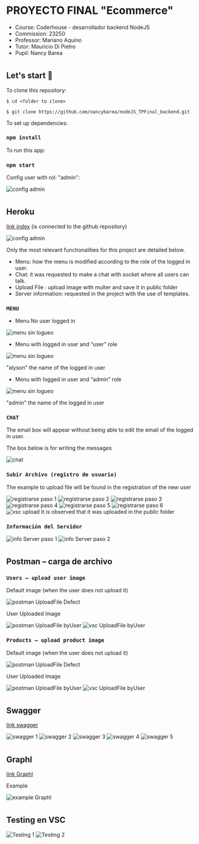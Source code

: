 # PROYECTO FINAL  "Ecommerce"
- Course: Coderhouse - desarrollador backend NodeJS
- Commission: 23250
- Professor: Mariano Aquino
- Tutor: Mauricio Di Pietro
- Pupil: Nancy Barea
#
## Let's start 🚀

To clone this repository:

```
$ cd <folder to clone>

$ git clone https://github.com/nancybarea/nodeJS_TPFinal_backend.git

```

To set up dependencies:
### `npm install`

To run this app:
### `npm start`

Config user with rol: "admin":

<img src='./readme/configAdmin.png' alt='config admin'/>

#
## Heroku
[link index](https://ecommerce-bac.herokuapp.com/web/)
(is connected to the github repository)

<img src='./readme/heroku.png' alt='config admin'/>


Only the most relevant functionalities for this project are detailed below.
- Menu: how the menu is modified according to the role of the logged in user.
- Chat: it was requested to make a chat with socket where all users can talk.
- Upload File : upload image with multer and save it in public folder
- Server information: requested in the project with the use of templates.

### `MENU`
- Menu No user logged in

<img src='./readme/heroku_menuLogin.png' alt='menu sin logueo'/>

- Menu with logged in user and “user” role

<img src='./readme/heroku_menuRolUsuario.png' alt='menu sin logueo'/>

"alyson" the name of the logged in user

- Menu with logged in user and “admin” role

<img src='./readme/heroku_menuRolAdmin.png' alt='menu sin logueo'/>

"admin" the name of the logged in user

### `CHAT`
The email box will appear without being able to edit the email of the logged in user.

The box below is for writing the messages

<img src='./readme/heroku_chat.png' alt='chat'/>

### `Subir Archivo (registro de usuario)`
The example to upload file will be found in the registration of the new user

<img src='./readme/heroku_menuLogin.png' alt='registrarse paso 1'/>

<img src='./readme/heroku_linkRegistrase.png' alt='registrarse paso 2'/>

<img src='./readme/heroku_subirArchivo.png' alt='registrarse paso 3'/>

<img src='./readme/heroku_subirArchivo2.png' alt='registrarse paso 4'/>

<img src='./readme/heroku_subirArchivo3.png' alt='registrarse paso 5'/>

<img src='./readme/heroku_formRegistrarse.png' alt='registrarse paso 6'/>

<img src='./readme/vsc_uploadUser.png' alt='vsc upload'/>
It is observed that it was uploaded in the public folder


### `Información del Servidor`

<img src='./readme/heroku_menuInfoServer.png' alt='info Server paso 1'/>

<img src='./readme/heroku_infoServer.png' alt='info Server paso 2'/>

#
## Postman – carga de archivo

### `Users – upload user image`

Default image (when the user does not upload it)

<img src='./readme/postman_userDefault.png' alt='postman UploadFile Defect'/>

User Uploaded Image

<img src='./readme/postman_userSelect.png' alt='postman UploadFile byUser'/>

<img src='./readme/vsc_uploadUserOfPostman.png' alt='vsc UploadFile byUser'/>


### `Products – upload product image`

Default image (when the user does not upload it)

<img src='./readme/postman_productDefault.png' alt='postman UploadFile Defect'/>

User Uploaded Image

<img src='./readme/postman_productSelect.png' alt='postman UploadFile byUser'/>

<img src='./readme/vsc_uploadProductOfPostman.png' alt='vsc UploadFile byUser'/>

#
## Swagger

[link swagger](https://ecommerce-bac.herokuapp.com/api/docs/)

<img src='./readme/swagger1.png' alt='swagger 1'/>

<img src='./readme/swagger2.png' alt='swagger 2'/>

<img src='./readme/swagger3.png' alt='swagger 3'/>

<img src='./readme/swagger4.png' alt='swagger 4'/>

<img src='./readme/swagger5.png' alt='swagger 5'/>

#
## Graphl

[link Graphl](https://ecommerce-bac.herokuapp.com/graphql)

Example 

<img src='./readme/graphql.png' alt='example Graphl'/>

#
## Testing en VSC

<img src='./readme/vsc_ejecucionTest.png' alt='Testing 1'/>

<img src='./readme/vsc_ejecucionTest2.png' alt='Testing 2'/>



